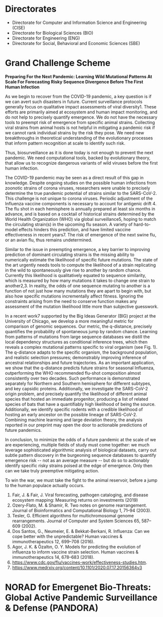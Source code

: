 # Directorates 
+ Directorate for Computer and Information Science and Engineering (CISE)
+ Directorate for Biological Sciences (BIO)
+ Directorate for Engineering (ENG)
+ Directorate for Social, Behavioral and Economic Sciences (SBE)

# Grand Challenge Scheme

**Preparing For the Next Pandemic: Learning Wild Mutational Patterns At Scale For Forecasting Risky Sequence Divergence Before The First Human Infection**

As we begin to recover from the COVID-19 pandemic, a key question is if we can avert such disasters in future. Current surveillance protocols generally focus on qualitative impact assessments of viral diversity1. These efforts are primarily aimed at ecosystem and human impact monitoring, and do not help to precisely quantify emergence. We do not have the necessary tools to preempt risk of emergence from specific animal strains. Collecting viral strains from animal hosts is not helpful in mitigating a pandemic risk if we cannot rank individual strains by the risk they pose. We need new breakthroughs in theoretical understanding of the evolutionary processes that inform pattern recognition at scale to identify such risk. 

Thus, biosurveillance as it is done today is not enough to prevent the next pandemic. We need computational tools, backed by evolutionary theory, that allow us to recognize dangerous variants of wild viruses before the first human infection.

The COVID-19 pandemic may be seen as a direct result of this gap in knowledge. Despite ongoing studies on the possible  human infections from zoonotic strains of corona viruses, researchers were unable to precisely determine the true pandemic potential of strains similar to the SARS-CoV-2. This challenge is not unique to corona viruses. Periodic adjustment of the Influenza vaccine components is necessary to account for antigenic drift 4. The flu shot in each hemisphere is annually prepared at least six months in advance, and is based on a cocktail of historical strains determined by the World Health Organization (WHO) via global surveillance5, hoping to match the circulating strain(s) in the upcoming flu season. A variety of hard-to-model effects hinders this prediction, and have limited vaccine effectiveness in recent years7. The risk of emergence of the next swine flu, or an avian flu, thus remains  undetermined. 

Similar to the issue in preempting emergence, a key barrier to improving prediction of dominant circulating strains is the missing ability to numerically estimate the likelihood of specific future mutations. The state of the art urgently needs tools to compute the likelihood of a strain replicating in the wild to spontaneously give rise to another by random chance. Currently this likelihood is qualitatively equated to sequence similarity, which is measured by how many mutations it takes to change one strain to another2,3. In reality, the odds of one sequence mutating to another is a function of not just how many mutations they are apart to begin with, but also how specific mutations incrementally affect fitness. Ignoring the constraints arising from the need to conserve function makes any assessment of the mutation likelihood little more than subjective guesswork.

In a recent work7 supported by the Big Ideas Generator (BIG) project at the University of Chicago, we develop a more meaningful metric for comparison of genomic sequences. Our metric, the q-distance, precisely quantifies the probability of spontaneous jump by random chance. Learning from patterns of mutations from large sequence databases we distill the local dependency structures as conditional inference trees, which then reveals a complex mutational patterns specific to viral organism (see Fig. 1). The q-distance adapts to the specific organism, the background population, and realistic selection pressures; demonstrably improving inference of ancestral relationships and future trajectories. As an important application, we show that the q-distance predicts future strains for seasonal Influenza, outperforming the WHO recommended flu-shot composition almost consistently over two decades. Such performance is demonstrated separately for Northern and Southern hemisphere for different subtypes, and key capsidic proteins. Additionally, we investigate the SARS-CoV-2 origin problem, and precisely quantify the likelihood of different animal species that hosted an immediate progenitor, producing a list of related species of bats that have a quantifiably high likelihood of being the source. Additionally, we identify specific rodents with a credible likelihood of hosting an early ancestor on the possible lineage of SARS-CoV-2. Combining machine learning and large deviation theory, the analysis reported in our preprint may open the door to actionable predictions of future pandemics.

In conclusion, to minimize the odds of a future pandemic at the scale of we are experiencing, multiple fields of study must come together: we much leverage sophisticated algorithmic analysis of biological datasets, carry out subtle pattern discovery in the burgeoning sequence databases to quantify emergence risk -- not as an average measure -- but do so to actionably  identify specific risky strains poised at the edge of emergence. Only then can we take truly preemptive mitigating action. 

To win the war, we must take the fight to the animal reservoir, before a jump to the human populace actually occurs. 


1. Fair, J. & Fair, J. Viral forecasting, pathogen cataloging, and disease ecosystem mapping: Measuring returns on investments (2019)
2. Ozery-Flato, M. & Shamir, R. Two notes on genome rearrangement. Journal of Bioinformatics and Computational Biology 1, 71–94 (2003). 
3. Tesler, G. Efficient algorithms for multichromosomal genome rearrangements. Journal of Computer and System Sciences 65, 587–609 (2002).
4. Dos Santos, G., Neumeier, E. & Bekkat-Berkani, R. Influenza: Can we cope better with the unpredictable? Human vaccines & immunotherapeutics 12, 699–708 (2016).
5. Agor, J. K. & Özaltın, O. Y. Models for predicting the evolution of influenza to inform vaccine strain selection. Human vaccines & immunotherapeutics 14, 678–683 (2018).
6. https://www.cdc.gov/flu/vaccines-work/effectiveness-studies.htm.
7. https://www.medrxiv.org/content/10.1101/2020.07.17.20156364v3

# NORAD for Emergenet Bio-Threats: Global Active Pandemic Surveillance & Defense (PANDORA)

